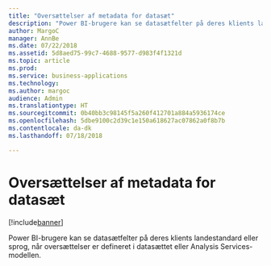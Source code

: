 ```yaml
---
title: "Oversættelser af metadata for datasæt"
description: "Power BI-brugere kan se datasætfelter på deres klients landestandard eller sprog, når oversættelser er defineret i datasættet eller Analysis Services-modellen."
author: MargoC
manager: AnnBe
ms.date: 07/22/2018
ms.assetid: 5d8aed75-99c7-4688-9577-d983f4f1321d
ms.topic: article
ms.prod: 
ms.service: business-applications
ms.technology: 
ms.author: margoc
audience: Admin
ms.translationtype: HT
ms.sourcegitcommit: 0b40bb3c98145f5a260f412701a884a5936174ce
ms.openlocfilehash: 5dbe9100c2d39c1e150a618627ac07862a0f8b7b
ms.contentlocale: da-dk
ms.lasthandoff: 07/18/2018

---
```

#  <a name="dataset-metadata-translations"></a>Oversættelser af metadata for datasæt


[!include[banner](../../../includes/banner.md)]

Power BI-brugere kan se datasætfelter på deres klients landestandard eller sprog, når oversættelser er defineret i datasættet eller Analysis Services-modellen.


